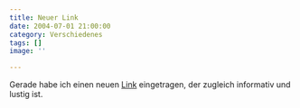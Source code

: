 ```yaml
---
title: Neuer Link
date: 2004-07-01 21:00:00
category: Verschiedenes
tags: []
image: ''

---
```


Gerade habe ich einen neuen [Link](/netzwerk) eingetragen, der zugleich informativ und lustig ist.
